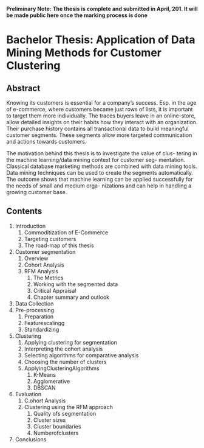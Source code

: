 **Preliminary Note: The thesis is complete and submitted in April, 201. It will be made public here once the marking process is done**

# Bachelor Thesis: Application of Data Mining Methods for Customer Clustering

## Abstract
Knowing its customers is essential for a company’s success. Esp. in the age of e-commerce, where customers became just rows of lists, it is important to target them more individually. The traces buyers leave in an online-store, allow detailed insights on their habits how they interact with an organization. Their purchase history contains all transactional data to build meaningful customer segments. These segments allow more targeted communication and actions towards customers.

The motivation behind this thesis is to investigate the value of clus- tering in the machine learning/data mining context for customer seg- mentation. Classical database marketing methods are combined with data mining tools. Data mining techniques can be used to create the segments automatically. The outcome shows that machine learning can be applied successfully for the needs of small and medium orga- nizations and can help in handling a growing customer base.

## Contents
1. Introduction
    1. Commoditization of E-Commerce
    2. Targeting customers
    3. The road-map of this thesis
2. Customer segmentation
    1. Overview
    2. Cohort Analysis
    3. RFM Analysis
        1. The Metrics
        2. Working with the segmented data
        3. Critical Appraisal
        4. Chapter summary and outlook
3. Data Collection
4. Pre-processing
   1. Preparation
   2. Featurescalingg
   3. Standardizing
5. Clustering
   1. Applying clustering for segmentation
   2. Interpreting the cohort analysis
   3. Selecting algorithms for comparative analysis
   4. Choosing the number of clusters
   5. ApplyingClusteringAlgorithms
       1. K-Means
       2. Agglomerative
       3. DBSCAN
6. Evaluation
    1. C.ohort Analysis
    2. Clustering using the RFM approach
        1. Quality ofs segmentation
        2. Cluster sizes
        3. Cluster boundaries
        4. Numberofclusters
7. Conclusions

